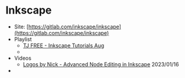 # Inkscape

* Site: [https://gitlab.com/inkscape/inkscape](https://gitlab.com/inkscape/inkscape)
* Playlist
  * [TJ FREE - Inkscape Tutorials Aug](https://www.youtube.com/watch?v=8f011wdiW7g\&list=PLqazFFzUAPc5lOQwDoZ4Dw2YSXtO7lWNv)
  *
* Videos
  * [Logos by Nick - Advanced Node Editing in Inkscape](https://www.youtube.com/watch?v=oRI0ej-KHN4) 2023/01/16
*
